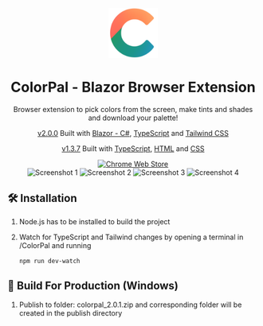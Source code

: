 <div align="center">
  <a href="https://chromewebstore.google.com/detail/colorpal-color-picker-eye/mbnpegpimodgjmlbfhkkdgbcfjmgpoad" target="_blank"><img alt="Logo" src="https://raw.githubusercontent.com/nikosdaridis/colorpal-blazor-browser-extension/main/images/Logo.png" width="100" /></a>
</div>
<h1 align="center">ColorPal - Blazor Browser Extension</h1>
<p align="center">Browser extension to pick colors from the screen, make tints and shades and download your palette!</p>
<p align="center"><a href="https://github.com/nikosdaridis/colorpal-blazor-browser-extension" target="_blank">v2.0.0</a> Built with <a href="https://dotnet.microsoft.com/en-us/apps/aspnet/web-apps/blazor" target="_blank">Blazor - C#</a>, <a href="https://www.typescriptlang.org/" target="_blank">TypeScript</a> and <a href="https://tailwindcss.com/" target="_blank">Tailwind CSS</a></p>
<p align="center"><a href="https://github.com/nikosdaridis/colorpal-blazor-browser-extension/tree/1.3.7" target="_blank">v1.3.7</a> Built with <a href="https://www.typescriptlang.org" target="_blank">TypeScript</a>, <a href="https://developer.mozilla.org/en-US/docs/Web/HTML" target="_blank">HTML</a> and <a href="https://developer.mozilla.org/en-US/docs/Web/CSS" target="_blank">CSS</a></p>
<div align="center">
   <a href="https://chromewebstore.google.com/detail/colorpal-color-picker-eye/mbnpegpimodgjmlbfhkkdgbcfjmgpoad">
   <picture>
   <source srcset="https://i.imgur.com/XBIE9pk.png" media="(prefers-color-scheme: dark)">
   <img height="70" src="https://i.imgur.com/oGxig2F.png" alt="Chrome Web Store">
   </picture>
   </a>
</div>

<div align="center">
<img alt="Screenshot 1" height="425" src=https://raw.githubusercontent.com/nikosdaridis/colorpal-blazor-browser-extension/main/images/Screenshot1.jpg>
<img alt="Screenshot 2" height="425" src=https://raw.githubusercontent.com/nikosdaridis/colorpal-blazor-browser-extension/main/images/Screenshot2.jpg>
<img alt="Screenshot 3" height="425" src=https://raw.githubusercontent.com/nikosdaridis/colorpal-blazor-browser-extension/main/images/Screenshot3.jpg>
<img alt="Screenshot 4" height="425" src=https://raw.githubusercontent.com/nikosdaridis/colorpal-blazor-browser-extension/main/images/Screenshot4.jpg>
</div>

## 🛠 Installation

1. Node.js has to be installed to build the project

2. Watch for TypeScript and Tailwind changes by opening a terminal in /ColorPal and running

   ```sh
   npm run dev-watch
   ```

## 🚀 Build For Production (Windows)

1. Publish to folder: colorpal_2.0.1.zip and corresponding folder will be created in the publish directory
